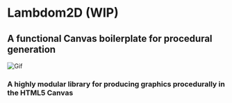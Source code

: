 # Lambdom2D (WIP) 

## A functional Canvas boilerplate for procedural generation

![Gif](https://i.gyazo.com/b12bf1ba4501952538cec4fbe34fd001.gif)
 
### A highly modular library for producing graphics procedurally in the HTML5 Canvas


